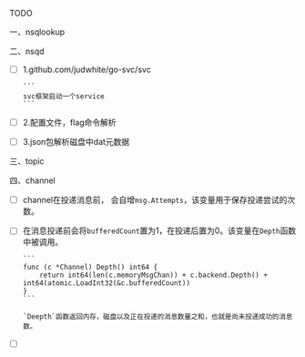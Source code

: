 TODO

一、nsqlookup

二、nsqd

- [ ] 1.github.com/judwhite/go-svc/svc

      ```
      svc框架启动一个service
      ```

- [ ] 2.配置文件，flag命令解析

- [ ] 3.json包解析磁盘中dat元数据

三、topic

四、channel

- [ ] channel在投递消息前， 会自增`msg.Attempts`，该变量用于保存投递尝试的次数。

- [ ] 在消息投递前会将`bufferedCount`置为1，在投递后置为0。该变量在`Depth`函数中被调用。

      ```
      func (c *Channel) Depth() int64 {
          return int64(len(c.memoryMsgChan)) + c.backend.Depth() + int64(atomic.LoadInt32(&c.bufferedCount))
      }
      ```

      `Deepth`函数返回内存，磁盘以及正在投递的消息数量之和，也就是尚未投递成功的消息数。

- [ ] ​

      ​